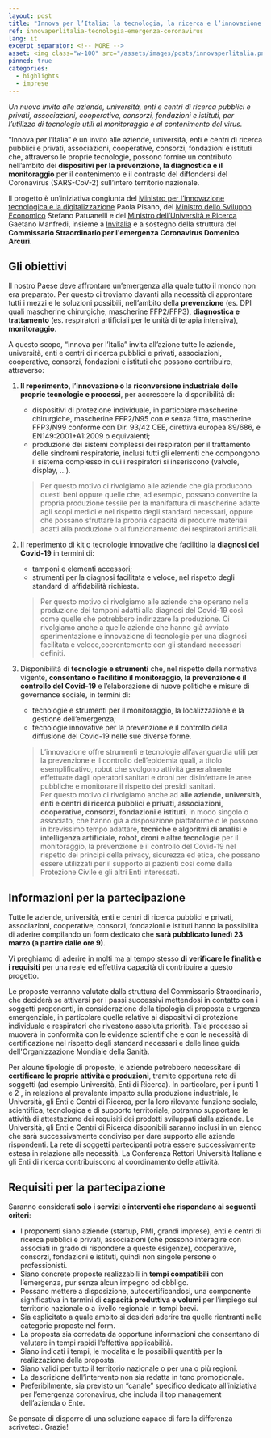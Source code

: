 ```yaml
---
layout: post
title: "Innova per l’Italia: la tecnologia, la ricerca e l’innovazione in campo contro l’emergenza Covid" 
ref: innovaperlitalia-tecnologia-emergenza-coronavirus
lang: it
excerpt_separator: <!-- MORE -->
asset: <img class="w-100" src="/assets/images/posts/innovaperlitalia.png" alt="Il progetto Innova per l'Italia"/>
pinned: true
categories:
  - highlights
  - imprese
---
```


_Un nuovo invito alle aziende, università, enti e centri di ricerca pubblici e privati, associazioni, cooperative, consorzi, fondazioni e istituti, per l’utilizzo di tecnologie utili al monitoraggio e al contenimento del virus._

<!-- MORE -->

“Innova per l’Italia” è un invito alle aziende, università, enti e centri di ricerca pubblici e privati, associazioni, cooperative, consorzi, fondazioni e istituti che, attraverso le proprie tecnologie, possono fornire un contributo nell’ambito dei **dispositivi per la prevenzione, la diagnostica e il monitoraggio** per il contenimento e il contrasto del diffondersi del Coronavirus (SARS-CoV-2) sull’intero territorio nazionale.

Il progetto è un’iniziativa congiunta del [Ministro per l’innovazione tecnologica e la digitalizzazione](https://innovazione.gov.it/) Paola Pisano, del [Ministro dello Sviluppo Economico](https://www.mise.gov.it/index.php/it/) Stefano Patuanelli e del [Ministro dell’Università e Ricerca](https://www.miur.gov.it/) Gaetano Manfredi, insieme a [Invitalia](https://www.invitalia.it/)  e a sostegno della struttura del **Commissario Straordinario per l'emergenza Coronavirus Domenico Arcuri**.

## Gli obiettivi

Il nostro Paese deve affrontare un’emergenza alla quale tutto il mondo non era preparato. Per questo ci troviamo davanti alla necessità di approntare tutti i mezzi e le soluzioni possibili, nell’ambito della **prevenzione** (es. DPI quali mascherine chirurgiche,  mascherine FFP2/FFP3),  **diagnostica e trattamento** (es. respiratori artificiali per le unità di terapia intensiva), **monitoraggio**. 

A questo scopo, “Innova per l’Italia” invita all’azione tutte le aziende, università, enti e centri di ricerca pubblici e privati, associazioni, cooperative, consorzi, fondazioni e istituti che possono contribuire, attraverso:

1. **Il reperimento, l’innovazione o la riconversione industriale delle proprie tecnologie e processi**, per accrescere la disponibilità di:
     - dispositivi di protezione individuale, in particolare mascherine chirurgiche, mascherine FFP2/N95 con e senza filtro, mascherine FFP3/N99 conforme con Dir. 93/42 CEE, direttiva europea 89/686, e EN149:2001+A1:2009 o equivalenti;
     - produzione dei sistemi complessi dei respiratori per il trattamento delle sindromi respiratorie, inclusi tutti gli elementi che compongono il sistema complesso in cui i respiratori si inseriscono (valvole, display, …).  

     > Per questo motivo ci rivolgiamo alle aziende che già producono questi beni oppure quelle che, ad esempio, possano convertire la propria produzione tessile per la manifattura di mascherine adatte agli scopi medici e nel rispetto degli standard necessari, oppure che possano sfruttare la propria capacità di produrre materiali adatti alla produzione o al funzionamento dei respiratori artificiali. 

2. Il reperimento di kit o tecnologie innovative che facilitino la **diagnosi del Covid-19** in termini di:
     - tamponi e elementi accessori;
     - strumenti per la diagnosi facilitata e veloce, nel rispetto degli standard di affidabilità richiesta.
     
     > Per questo motivo ci rivolgiamo alle aziende che operano nella produzione dei tamponi adatti alla diagnosi del Covid-19 così come quelle che potrebbero indirizzare la produzione. Ci rivolgiamo anche a quelle aziende che hanno già avviato sperimentazione e innovazione di tecnologie per una diagnosi facilitata e veloce,coerentemente con gli standard necessari definiti.

3. Disponibilità di **tecnologie e strumenti** che, nel rispetto della normativa vigente, **consentano o facilitino il monitoraggio, la prevenzione e il controllo del Covid-19** e l’elaborazione di nuove politiche e misure di governance sociale, in termini di:
     - tecnologie e strumenti per il monitoraggio, la localizzazione e la gestione dell’emergenza;
     - tecnologie innovative per la prevenzione e il controllo della diffusione del Covid-19 nelle sue diverse forme.
     
     > L’innovazione offre strumenti e tecnologie all’avanguardia utili per la prevenzione e il controllo dell’epidemia quali, a titolo esemplificativo, robot che svolgono attività generalmente effettuate dagli operatori sanitari e droni per disinfettare le aree pubbliche e monitorare il rispetto dei presidi sanitari.  
     Per questo motivo ci rivolgiamo anche ad **alle  aziende, università, enti e centri di ricerca pubblici e privati, associazioni, cooperative, consorzi, fondazioni e istituti**, in modo singolo o associato, che hanno già a disposizione piattaforme o le possono in brevissimo tempo adattare, **tecniche e algoritmi di analisi e intelligenza artificiale, robot, droni e altre tecnologie** per il monitoraggio, la prevenzione e il controllo del Covid-19 nel rispetto dei principi della privacy, sicurezza ed etica, che possano essere utilizzati per il supporto ai pazienti così come dalla Protezione Civile e gli altri Enti interessati.
 
## Informazioni per la partecipazione 

Tutte le aziende, università, enti e centri di ricerca pubblici e privati, associazioni, cooperative, consorzi, fondazioni e istituti hanno la possibilità di aderire compilando un form dedicato che **sarà pubblicato lunedì 23 marzo (a partire dalle ore 9)**.

Vi preghiamo di aderire in molti ma al tempo stesso **di verificare le finalità e i requisiti** per una reale ed effettiva capacità di contribuire a questo progetto. 

Le proposte verranno valutate dalla struttura del Commissario Straordinario, che deciderà se attivarsi per i passi successivi mettendosi in contatto con i soggetti proponenti, in considerazione della tipologia di proposta e urgenza emergenziale, in particolare quelle relative ai dispositivi di protezione individuale e respiratori che rivestono assoluta priorità. Tale processo si muoverà in conformità con le evidenze scientifiche e con le necessità di certificazione nel rispetto degli standard necessari e delle linee guida dell'Organizzazione Mondiale della Sanità.

Per alcune tipologie di proposte, le aziende potrebbero necessitare di **certificare le proprie attività e produzioni**, tramite opportuna rete di soggetti (ad esempio Università, Enti di Ricerca).  In particolare, per i punti 1 e 2 , in relazione al prevalente impatto sulla produzione industriale, le Università, gli Enti e Centri di Ricerca, per la loro rilevante funzione sociale,  scientifica,  tecnologica e di supporto territoriale, potranno supportare le attività di attestazione dei requisiti dei prodotti sviluppati dalla aziende. Le Università, gli Enti e Centri di Ricerca disponibili saranno inclusi in un elenco che sarà successivamente condiviso per dare supporto alle aziende rispondenti. La rete di soggetti partecipanti potrà essere successivamente estesa in relazione alle necessità. La Conferenza Rettori Università Italiane e gli Enti di ricerca contribuiscono al coordinamento delle attività.

## Requisiti per la partecipazione

Saranno considerati **solo i servizi e interventi che rispondano ai seguenti criteri**:

- I proponenti siano aziende (startup, PMI, grandi imprese), enti e centri di ricerca pubblici e privati, associazioni (che possono interagire con associati in grado di rispondere a queste esigenze), cooperative, consorzi, fondazioni e istituti, quindi non singole persone o professionisti.
- Siano concrete proposte realizzabili in **tempi compatibili** con l’emergenza, pur senza alcun impegno od obbligo.
- Possano mettere a disposizione, autocertificandosi, una componente significativa in termini di **capacità produttiva e volumi** per l’impiego sul territorio nazionale o a livello regionale in tempi brevi.
- Sia esplicitato a quale ambito si desideri aderire tra quelle rientranti nelle categorie proposte nel form.
- La proposta sia corredata da opportune informazioni che consentano di valutare in tempi rapidi l’effettiva applicabilità.
- Siano indicati i tempi, le modalità e le possibili quantità per la realizzazione della proposta.
- Siano validi per tutto il territorio nazionale o per una o più regioni.
- La descrizione dell’intervento non sia redatta in tono promozionale.
- Preferibilmente, sia previsto un “canale” specifico dedicato all’iniziativa per l’emergenza coronavirus, che includa il top management dell’azienda o Ente.

Se pensate di disporre di una soluzione capace di fare la differenza scriveteci. Grazie!

